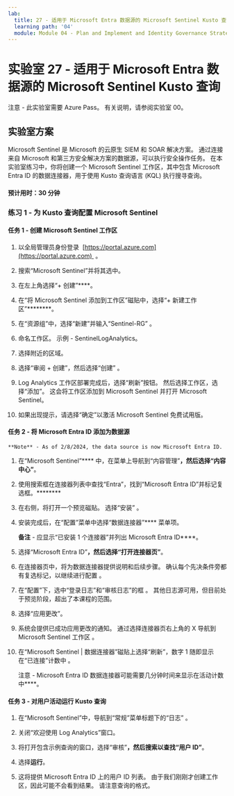 ```yaml
---
lab:
  title: 27 - 适用于 Microsoft Entra 数据源的 Microsoft Sentinel Kusto 查询
  learning path: '04'
  module: Module 04 - Plan and Implement and Identity Governance Strategy
---
```


# 实验室 27 - 适用于 Microsoft Entra 数据源的 Microsoft Sentinel Kusto 查询

注意 - 此实验室需要 Azure Pass。 有关说明，请参阅实验室 00。

## 实验室方案

Microsoft Sentinel 是 Microsoft 的云原生 SIEM 和 SOAR 解决方案。  通过连接来自 Microsoft 和第三方安全解决方案的数据源，可以执行安全操作任务。  在本实验室练习中，你将创建一个 Microsoft Sentinel 工作区，其中包含 Microsoft Entra ID 的数据连接器，用于使用 Kusto 查询语言 (KQL) 执行搜寻查询。 

#### 预计用时：30 分钟

### 练习 1 - 为 Kusto 查询配置 Microsoft Sentinel

#### 任务 1 - 创建 Microsoft Sentinel 工作区

1. 以全局管理员身份登录  [https://portal.azure.com](https://portal.azure.com)  。

1. 搜索“Microsoft Sentinel”并将其选中。 

1. 在左上角选择“+ 创建”****。

1. 在“将 Microsoft Sentinel 添加到工作区”磁贴中，选择“+ 新建工作区”********。

1. 在“资源组”中，选择“新建”并输入“Sentinel-RG”  。

1. 命名工作区。  示例 - SentinelLogAnalytics。

1. 选择附近的区域。

1. 选择“审阅 + 创建”，然后选择“创建” 。

1. Log Analytics 工作区部署完成后，选择“刷新”按钮。 然后选择工作区，选择“添加”。  这会将工作区添加到 Microsoft Sentinel 并打开 Microsoft Sentinel。

1. 如果出现提示，请选择“确定”以激活 Microsoft Sentinel 免费试用版。

#### 任务 2 - 将 Microsoft Entra ID 添加为数据源
    **Note** - As of 2/8/2024, the data source is now Microsoft Entra ID.

1. 在“Microsoft Sentinel”**** 中，在菜单上导航到“内容管理”****，然后选择“内容中心”****。

1. 使用搜索框在连接器列表中查找“Entra”，找到“Microsoft Entra ID”并标记复选框。********

1. 在右侧，将打开一个预览磁贴。  选择“安装”  。

1. 安装完成后，在“配置”菜单中选择“数据连接器”**** 菜单项。

    **备注** - 应显示“已安装 1 个连接器”并列出 Microsoft Entra ID****。

1. 选择“Microsoft Entra ID”****，然后选择“打开连接器页”****。

1. 在连接器页中，将为数据连接器提供说明和后续步骤。 确认每个先决条件旁都有复选标记，以继续进行配置 。

1. 在“配置”下，选中“登录日志”和“审核日志”的框  。 其他日志源可用，但目前处于预览阶段，超出了本课程的范围。

1. 选择“应用更改”。 

1. 系统会提供已成功应用更改的通知。 通过选择连接器页右上角的 X 导航到 Microsoft Sentinel 工作区 。

1. 在“Microsoft Sentinel | 数据连接器”磁贴上选择“刷新”，数字 1 随即显示在“已连接”计数中  。

   注意 - Microsoft Entra ID 数据连接器可能需要几分钟时间来显示在活动计数中****。 

#### 任务 3 - 对用户活动运行 Kusto 查询

1. 在“Microsoft Sentinel”中，导航到“常规”菜单标题下的“日志”  。

1. 关闭“欢迎使用 Log Analytics”窗口。

1. 将打开包含示例查询的窗口，选择“审核”****，然后搜索以查找“用户 ID”****。

1. 选择**运行**。 

1. 这将提供 Microsoft Entra ID 上的用户 ID 列表。  由于我们刚刚才创建工作区，因此可能不会看到结果。  请注意查询的格式。
